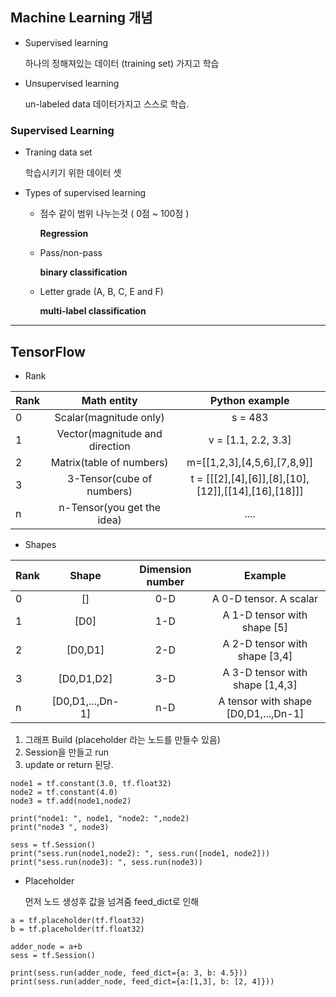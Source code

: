 ## Machine Learning 개념

* Supervised learning

	하나의 정해져있는 데이터 (training set) 가지고 학습
	
* Unsupervised learning

	un-labeled data 데이터가지고 스스로 학습.
	

### Supervised Learning

* Traning data set
	
	 학습시키기 위한 데이터 셋
	 
* Types of supervised learning

	* 점수 같이 범위 나누는것 ( 0점 ~ 100점 )
	
		**Regression**
		
	*  Pass/non-pass 

		**binary classification**
		
	* Letter grade (A, B, C, E and F)

		**multi-label classification**

--- 

## TensorFlow

* Rank
	
| Rank  | Math entity  | Python example |
|:------------- |:---------------:| :-------------:|
| 0 | Scalar(magnitude only) |  s = 483 |
| 1 | Vector(magnitude and direction | v = [1.1, 2.2, 3.3] |
| 2 | Matrix(table of numbers)   | m=[[1,2,3],[4,5,6],[7,8,9]] |
| 3 | 3-Tensor(cube of numbers)  | t = [[[2],[4],[6]],[8],[10],[12]],[[14],[16],[18]]] |
| n | n-Tensor(you get the idea)   |  .... |

* Shapes
	
| Rank  | Shape  | Dimension number | Example |
|:------------- |:---------------:| :-------------:| :-----------: |
| 0 | [] |  0-D |  A 0-D tensor. A scalar |
| 1 | [D0] | 1-D | A 1-D tensor with shape [5] |
| 2 | [D0,D1] | 2-D | A 2-D tensor with shape [3,4] |
| 3 | [D0,D1,D2] | 3-D | A 3-D tensor with shape [1,4,3] |
| n | [D0,D1,...,Dn-1] |  n-D | A tensor with shape [D0,D1,...,Dn-1] |


1. 그래프 Build (placeholder 라는 노드를 만들수 있음)
2. Session을 만들고 run
3. update or return 된당.

~~~
node1 = tf.constant(3.0, tf.float32)
node2 = tf.constant(4.0)
node3 = tf.add(node1,node2)

print("node1: ", node1, "node2: ",node2)
print("node3 ", node3)

sess = tf.Session()
print("sess.run(node1,node2): ", sess.run([node1, node2]))
print("sess.run(node3): ", sess.run(node3))
~~~

* Placeholder

	먼저 노드 생성후 값을 넘겨줌 feed_dict로 인해
	
~~~
a = tf.placeholder(tf.float32)
b = tf.placeholder(tf.float32)

adder_node = a+b
sess = tf.Session()

print(sess.run(adder_node, feed_dict={a: 3, b: 4.5}))
print(sess.run(adder_node, feed_dict={a:[1,3], b: [2, 4]}))
~~~